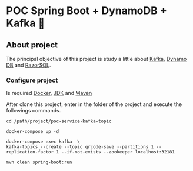 # POC Spring Boot + DynamoDB +  Kafka :money_with_wings:

## About project

The principal objective of this project is study a little about <a href="https://kafka.apache.org/" target="_blank" >Kafka</a>, <a href="https://aws.amazon.com/pt/dynamodb/" target="_blank" >Dynamo DB</a> and <a href="https://razorsql.com/" target="_blank" >RazorSQL</a>.

### Configure project

Is required <a href="https://docs.docker.com/docker-for-windows/install/" target="_blank" >Docker</a>, <a href="https://www.oracle.com/technetwork/java/javase/downloads/jdk8-downloads-2133151.html" target="_blank" >JDK</a> and <a href="https://maven.apache.org/" target="_blank" >Maven</a>

After clone this project, enter in the folder of the project and execute the followings commands.

```
cd /path/project/poc-service-kafka-topic

docker-compose up -d

docker-compose exec kafka  \
kafka-topics --create --topic qrcode-save --partitions 1 --replication-factor 1 --if-not-exists --zookeeper localhost:32181

mvn clean spring-boot:run

```
